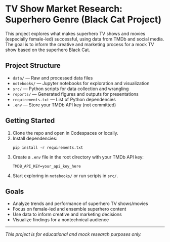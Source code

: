 # TV Show Market Research: Superhero Genre (Black Cat Project)

This project explores what makes superhero TV shows and movies (especially female-led) successful, using data from TMDb and social media. The goal is to inform the creative and marketing process for a mock TV show based on the superhero Black Cat.

## Project Structure

- `data/` — Raw and processed data files
- `notebooks/` — Jupyter notebooks for exploration and visualization
- `src/` — Python scripts for data collection and wrangling
- `reports/` — Generated figures and outputs for presentations
- `requirements.txt` — List of Python dependencies
- `.env` — Store your TMDb API key (not committed)

## Getting Started

1. Clone the repo and open in Codespaces or locally.
2. Install dependencies:
   ```
   pip install -r requirements.txt
   ```
3. Create a `.env` file in the root directory with your TMDb API key:
   ```
   TMDB_API_KEY=your_api_key_here
   ```
4. Start exploring in `notebooks/` or run scripts in `src/`.

## Goals
- Analyze trends and performance of superhero TV shows/movies
- Focus on female-led and ensemble superhero content
- Use data to inform creative and marketing decisions
- Visualize findings for a nontechnical audience

---

*This project is for educational and mock research purposes only.*
